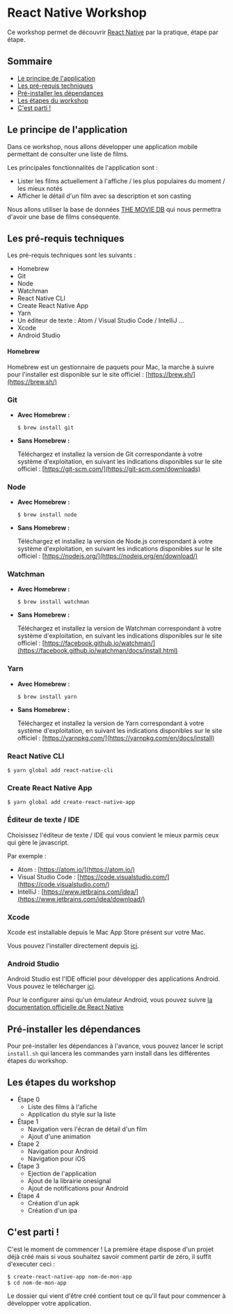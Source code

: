 # React Native Workshop

Ce workshop permet de découvrir [React Native](https://facebook.github.io/react-native/) par la pratique, étape par étape.

## Sommaire

- [Le principe de l'application](#Le-principe-de-l-application)
- [Les pré-requis techniques](#Les-pré-requis-techniques)
- [Pré-installer les dépendances](#Pré-installer-les-dépendances)
- [Les étapes du workshop](#Les-étapes-du-workshop)
- [C'est parti !](#C-est-parti-!)

## Le principe de l'application

Dans ce workshop, nous allons développer une application mobile permettant de consulter une liste de films.

Les principales fonctionnalités de l'application sont :

- Lister les films actuellement à l'affiche / les plus populaires du moment / les mieux notés
- Afficher le détail d'un film avec sa description et son casting

Nous allons utiliser la base de données [THE MOVIE DB](https://www.themoviedb.org/) qui nous permettra d'avoir une base de films conséquente.

## Les pré-requis techniques

Les pré-requis techniques sont les suivants :

- Homebrew
- Git
- Node
- Watchman
- React Native CLI
- Create React Native App
- Yarn
- Un éditeur de texte : Atom / Visual Studio Code / IntelliJ ...
- Xcode
- Android Studio

#### Homebrew

Homebrew est un gestionnaire de paquets pour Mac, la marche à suivre pour l'installer est disponible sur le site officiel : [https://brew.sh/](https://brew.sh/)

### Git

- **Avec Homebrew :**

    ``` 
    $ brew install git
    ```

- **Sans Homebrew :**

    Téléchargez et installez la version de Git correspondante à votre système d'exploitation, en suivant les indications disponibles sur le site officiel : [https://git-scm.com/](https://git-scm.com/downloads)

### Node

- **Avec Homebrew :**

    ``` 
    $ brew install node
    ```

- **Sans Homebrew :**

    Téléchargez et installez la version de Node.js correspondant à votre système d'exploitation, en suivant les indications disponibles sur le site officiel : [https://nodejs.org/](https://nodejs.org/en/download/)

### Watchman

- **Avec Homebrew :**

    ``` 
    $ brew install watchman
    ```

- **Sans Homebrew :**

    Téléchargez et installez la version de Watchman correspondant à votre système d'exploitation, en suivant les indications disponibles sur le site officiel : [https://facebook.github.io/watchman/](https://facebook.github.io/watchman/docs/install.html)

### Yarn

- **Avec Homebrew :**

    ``` 
    $ brew install yarn
    ```

- **Sans Homebrew :**

    Téléchargez et installez la version de Yarn correspondant à votre système d'exploitation, en suivant les indications disponibles sur le site officiel : [https://yarnpkg.com/](https://yarnpkg.com/en/docs/install)

### React Native CLI

``` 
$ yarn global add react-native-cli
```

### Create React Native App

```
$ yarn global add create-react-native-app
```

### Éditeur de texte / IDE

Choisissez l'éditeur de texte / IDE qui vous convient le mieux parmis ceux qui gère le javascript. 

Par exemple :

- Atom : [https://atom.io/](https://atom.io/)
- Visual Studio Code : [https://code.visualstudio.com/](https://code.visualstudio.com/)
- IntelliJ : [https://www.jetbrains.com/idea/](https://www.jetbrains.com/idea/download/)

### Xcode

Xcode est installable depuis le Mac App Store présent sur votre Mac.

Vous pouvez l'installer directement depuis [ici](https://itunes.apple.com/fr/app/xcode/id497799835?mt=12).

### Android Studio

Android Studio est l'IDE officiel pour développer des applications Android. Vous pouvez le télécharger [ici](https://developer.android.com/studio/).

Pour le configurer ainsi qu'un émulateur Android, vous pouvez suivre [la documentation officielle de React Native](https://facebook.github.io/react-native/docs/getting-started.html)

## Pré-installer les dépendances

Pour pré-installer les dépendances à l'avance, vous pouvez lancer le script ```install.sh``` qui lancera les commandes yarn install dans les différentes étapes du workshop.

## Les étapes du workshop

- Étape 0
    - Liste des films à l'afiche
    - Application du style sur la liste
- Étape 1
    - Navigation vers l'écran de détail d'un film
    - Ajout d'une animation
- Étape 2
    - Navigation pour Android
    - Navigation pour iOS
- Étape 3
    - Ejection de l'application
    - Ajout de la librairie onesignal
    - Ajout de notifications pour Android
- Étape 4
    - Création d'un apk
    - Création d'un ipa

## C'est parti !

C'est le moment de commencer ! La première étape dispose d'un projet déjà créé mais si vous souhaitez savoir comment partir de zéro, il suffit d'executer ceci :

```
$ create-react-native-app nom-de-mon-app
$ cd nom-de-mon-app
```

Le dossier qui vient d'être créé contient tout ce qu'il faut pour commencer à développer votre application.
